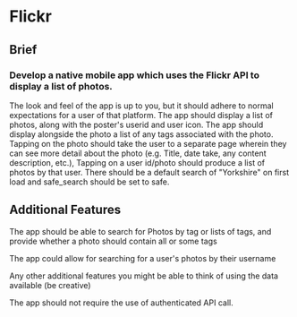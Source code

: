 # Flickr

## Brief

### Develop a native mobile app which uses the Flickr API to display a list of photos.

The look and feel of the app is up to you, but it should adhere to normal expectations for a user of that platform. The app should display a list of photos, along with the
poster's userid and user icon. The app should display alongside the photo a list of any tags associated with the photo. Tapping on the photo should take the user to a
separate page wherein they can see more detail about the photo (e.g. Title, date take, any content description, etc.), Tapping on a user id/photo should produce a list
of photos by that user. There should be a default search of "Yorkshire" on first load and safe_search should be set to safe.

## Additional Features

The app should be able to search for Photos by tag or lists of tags, and provide whether a photo should contain all or some tags

The app could allow for searching for a user's photos by their username

Any other additional features you might be able to think of using the data available (be creative)

The app should not require the use of authenticated API call.
